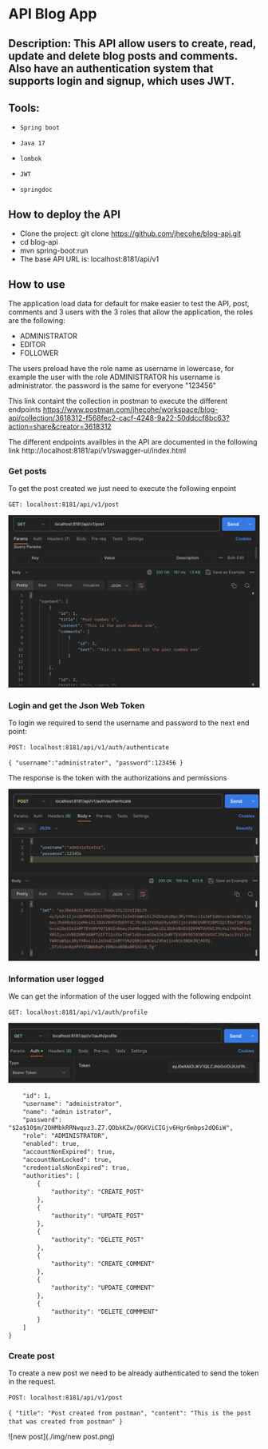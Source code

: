 # API Blog App

## Description: This API allow users to create, read, update and delete blog posts and comments. Also have an authentication system that supports login and signup, which uses JWT.

## Tools:

*     Spring boot
*     Java 17
*     lombok
*     JWT
*     springdoc


## How to deploy the API

* Clone the project: git clone https://github.com/jhecohe/blog-api.git
* cd blog-api
* mvn spring-boot:run
* The base API URL is: localhost:8181/api/v1

## How to use

The application load data for default for make easier to test the API, post, comments and 3 users with the 3 roles that allow the application, the roles are the following:

* 	ADMINISTRATOR
* 	EDITOR
* 	FOLLOWER

The users preload have the role name as username in lowercase, for example the user with the role ADMINISTRATOR his username is administrator. the password is the same for everyone "123456"


This link containt the collection in postman to execute the different endpoints [https://www.postman.com/jhecohe/workspace/blog-api/collection/3618312-f568fec2-cacf-4248-9a22-50ddccf8bc63?action=share&creator=3618312 ]()

The different endpoints availbles in the API are documented in the following link http://localhost:8181/api/v1/swagger-ui/index.html

### Get posts
To get the post created we just need to execute the following enpoint

`GET: localhost:8181/api/v1/post`

![posts](./img/posts.png)

### Login and get the Json Web Token
To login we required to send the username and password to the next end point:

`POST: localhost:8181/api/v1/auth/authenticate`

`{
    "username":"administrator",
    "password":123456
}`

The response is the token with the authorizations and permissions

![login](./img/login.png)

### Information user logged
We can get the information of the user logged with the following endpoint

`GET: localhost:8181/api/v1/auth/profile `

![get info](./img/getInfoUser.png)

~~~{
    "id": 1,
    "username": "administrator",
    "name": "admin istrator",
    "password": "$2a$10$m/2OHMbkRRNwquz3.Z7.QObkKZw/0GKViCIGjv6Hgr6mbps2dQ6iW",
    "role": "ADMINISTRATOR",
    "enabled": true,
    "accountNonExpired": true,
    "accountNonLocked": true,
    "credentialsNonExpired": true,
    "authorities": [
        {
            "authority": "CREATE_POST"
        },
        {
            "authority": "UPDATE_POST"
        },
        {
            "authority": "DELETE_POST"
        },
        {
            "authority": "CREATE_COMMENT"
        },
        {
            "authority": "UPDATE_COMMENT"
        },
        {
            "authority": "DELETE_COMMMENT"
        }
    ]
} 
~~~

  
### Create post

To create a new post we need to be already authenticated to send the token in the request.

`POST: localhost:8181/api/v1/post `

`{
    "title": "Post created from postman",
    "content": "This is the post that was created from postman"
}`

![new post](./img/new post.png)






